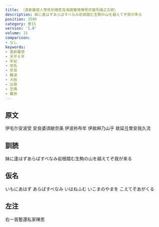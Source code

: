 ```yaml
---
title: （遣新羅使人等悲別贈答及海路慟情陳思并當所誦之古歌）
description: 妹に逢はずあらばすべなみ岩根踏む生駒の山を越えてぞ我が来る
position: 3590
category: 巻15
version: '1.0'
volume: 15
comparison:
- なし
keywords:
- 遣新羅使
- 天平８年
- 年紀
- 地名
- 奈良
- 難波
- 大阪
- 出発
- 恋情
- 羈旅
---
```


## 原文

伊毛尓安波受 安良婆須敝奈美 伊波祢布牟 伊故麻乃山乎 故延弖曽安我久流

## 訓読

妹に逢はずあらばすべなみ岩根踏む生駒の山を越えてぞ我が来る

## 仮名

いもにあはず あらばすべなみ いはねふむ いこまのやまを こえてぞあがくる

## 左注

右一首蹔還私家陳思
